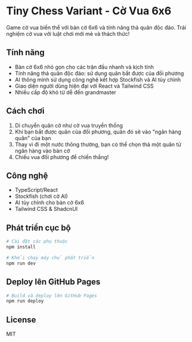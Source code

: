# Tiny Chess Variant - Cờ Vua 6x6

Game cờ vua biến thể với bàn cờ 6x6 và tính năng thả quân độc đáo. Trải nghiệm cờ vua với luật chơi mới mẻ và thách thức!

## Tính năng

- Bàn cờ 6x6 nhỏ gọn cho các trận đấu nhanh và kịch tính
- Tính năng thả quân độc đáo: sử dụng quân bắt được của đối phương
- AI thông minh sử dụng công nghệ kết hợp Stockfish và AI tùy chỉnh
- Giao diện người dùng hiện đại với React và Tailwind CSS
- Nhiều cấp độ khó từ dễ đến grandmaster

## Cách chơi

1. Di chuyển quân cờ như cờ vua truyền thống
2. Khi bạn bắt được quân của đối phương, quân đó sẽ vào "ngân hàng quân" của bạn
3. Thay vì đi một nước thông thường, bạn có thể chọn thả một quân từ ngân hàng vào bàn cờ
4. Chiếu vua đối phương để chiến thắng!

## Công nghệ

- TypeScript/React
- Stockfish (chơi cờ AI)
- AI tùy chỉnh cho bàn cờ 6x6
- Tailwind CSS & ShadcnUI

## Phát triển cục bộ

```bash
# Cài đặt các phụ thuộc
npm install

# Khởi chạy máy chủ phát triển
npm run dev
```

## Deploy lên GitHub Pages

```bash
# Build và deploy lên GitHub Pages
npm run deploy
```

## License

MIT
